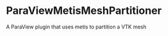ParaViewMetisMeshPartitioner
============================

A ParaView plugin that uses metis to partition a VTK mesh